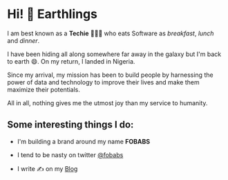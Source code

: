 # Hi! 👋 Earthlings

I am best known as a **Techie** 👨🏿‍💻 who eats Software as *breakfast*, *lunch* and *dinner*.

I have been hiding all along somewhere far away in the galaxy but I'm back to earth 😄. On my return, I landed in Nigeria.

Since my arrival, my mission has been to build people by harnessing the power of data and technology to improve their lives and make them maximize their potentials.

All in all, nothing gives me the utmost joy than my service to humanity.


## Some interesting things I do:

* I'm building a brand around my name **FOBABS**
  
* I tend to be nasty on twitter [@fobabs](https://twitter.com/fobabs)

* I write ✍️ on my [Blog](https://blog.fobabs.com)
